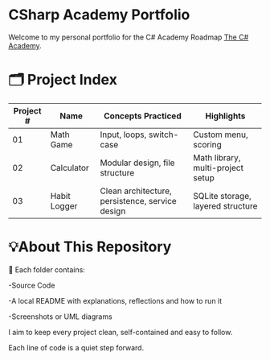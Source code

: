 # CSharp Academy Portfolio

Welcome to my personal portfolio for the C# Academy Roadmap [The C# Academy](https://www.thecsharpacademy.com/).

# 🗂 Project Index
| Project # | Name         | Concepts Practiced              | Highlights |
|-----------|--------------|----------------------------------|------------|
| 01        | Math Game    | Input, loops, switch-case        | Custom menu, scoring |
| 02        | Calculator   | Modular design, file structure   | Math library, multi-project setup |
| 03        | Habit Logger  | Clean architecture, persistence, service design    | SQLite storage, layered structure |


# 💡About This Repository

📁 Each folder contains:

-Source Code

-A local README with explanations, reflections and how to run it

-Screenshots or UML diagrams 

I aim to keep every project clean, self-contained and easy to follow.

Each line of code is a quiet step forward.

